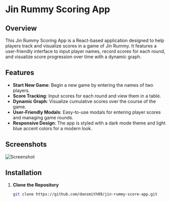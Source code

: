 # Jin Rummy Scoring App

## Overview

This Jin Rummy Scoring App is a React-based application designed to help players track and visualize scores in a game of Jin Rummy. It features a user-friendly interface to input player names, record scores for each round, and visualize score progression over time with a dynamic graph.

## Features

- **Start New Game**: Begin a new game by entering the names of two players.
- **Score Tracking**: Input scores for each round and view them in a table.
- **Dynamic Graph**: Visualize cumulative scores over the course of the game.
- **User-Friendly Modals**: Easy-to-use modals for entering player scores and managing game rounds.
- **Responsive Design**: The app is styled with a dark mode theme and light blue accent colors for a modern look.

## Screenshots

![Screenshot](path/to/screenshot.png)  <!-- Replace with a path to your screenshot -->

## Installation

1. **Clone the Repository**

   ```bash
   git clone https://github.com/dansmith09/jin-rummy-score-app.git
